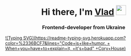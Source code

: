 <h1 align="center">Hi there, I'm <a href="https://github.com/VladyslavLiashko" target="_blank">Vlad</a> 
<img src="https://github.com/blackcater/blackcater/raw/main/images/Hi.gif" height="32"/></h1>
<h3 align="center">Frontend-developer from Ukraine</h3>

[![Typing SVG](https://readme-typing-svg.herokuapp.com?color=%2336BCF7&lines="Code+is+like+humor. + When+you+have+to+explain+it, +it's+bad" +Cory+House)](https://git.io/typing-svg)
<!-- “ Code is like humor. When you have to explain it, it’s bad.” – Cory House -->

<!--
**VladyslavLiashko/VladyslavLiashko** is a ✨ _special_ ✨ repository because its `README.md` (this file) appears on your GitHub profile.

Here are some ideas to get you started:

- 🔭 I’m currently working on ...
- 🌱 I’m currently learning ...
- 👯 I’m looking to collaborate on ...
- 🤔 I’m looking for help with ...
- 💬 Ask me about ...
- 📫 How to reach me: ...
- 😄 Pronouns: ...
- ⚡ Fun fact: ...
-->
